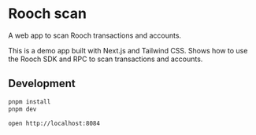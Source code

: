 # Rooch scan

A web app to scan Rooch transactions and accounts.

This is a demo app built with Next.js and Tailwind CSS.
Shows how to use the Rooch SDK and RPC to scan transactions and accounts.

## Development

```bash
pnpm install
pnpm dev
```

```bash
open http://localhost:8084
```
